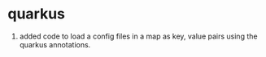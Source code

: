 # quarkus

1. added code to load a config files in a map as key, value pairs using the quarkus annotations.
